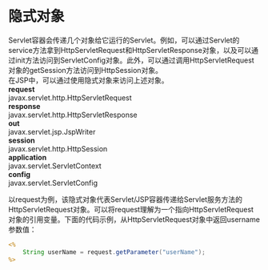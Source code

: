# 隐式对象
Servlet容器会传递几个对象给它运行的Servlet。例如，可以通过Servlet的service方法拿到HttpServletRequest和HttpServletResponse对象，以及可以通过init方法访问到ServletConfig对象。此外，可以通过调用HttpServletRequest对象的getSession方法访问到HttpSession对象。  
在JSP中，可以通过使用隐式对象来访问上述对象。  
**request**  
javax.servlet.http.HttpServletRequest  
**response**  
javax.servlet.http.HttpServletResponse  
**out**  
javax.servlet.jsp.JspWriter  
**session**  
javax.servlet.http.HttpSession  
**application**  
javax.servlet.ServletContext  
**config**  
javax.servlet.ServletConfig  

以request为例，该隐式对象代表Servlet/JSP容器传递给Servlet服务方法的HttpServletRequest对象。可以将request理解为一个指向HttpServletRequest对象的引用变量。下面的代码示例，从HttpServletRequest对象中返回username参数值：
```jsp
<%
    String userName = request.getParameter("userName");
%>
```